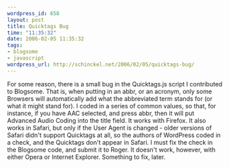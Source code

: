```yaml
--- 
wordpress_id: 658
layout: post
title: Quicktags Bug
time: "11:35:32"
date: 2006-02-05 11:35:32
tags: 
- blogsome
- javascript
wordpress_url: http://schinckel.net/2006/02/05/quicktags-bug/
---
```

For some reason, there is a small bug in the Quicktags.js script I contributed to Blogsome. That is, when putting in an abbr, or an acronym, only some Browsers will automatically add what the abbreviated term stands for (or what it might stand for). I coded in a series of common values, so that, for instance, if you have AAC selected, and press abbr, then it will put Advanced Audio Coding into the title field. It works with Firefox. It also works in Safari, but only if the User Agent is changed - older versions of Safari didn't support Quicktags at all, so the authors of WordPress coded in a check, and the Quicktags don't appear in Safari. I must fix the check in the Blogsome code, and submit it to Roger. It doesn't work, however, with either Opera or Internet Explorer. Something to fix, later. 
